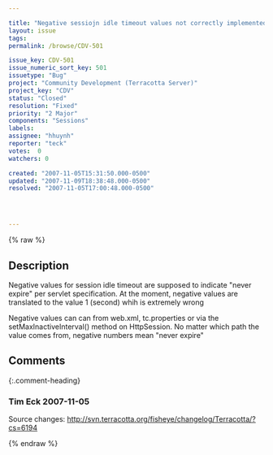 ```yaml
---

title: "Negative sessiojn idle timeout values not correctly implemented"
layout: issue
tags: 
permalink: /browse/CDV-501

issue_key: CDV-501
issue_numeric_sort_key: 501
issuetype: "Bug"
project: "Community Development (Terracotta Server)"
project_key: "CDV"
status: "Closed"
resolution: "Fixed"
priority: "2 Major"
components: "Sessions"
labels: 
assignee: "hhuynh"
reporter: "teck"
votes:  0
watchers: 0

created: "2007-11-05T15:31:50.000-0500"
updated: "2007-11-09T18:38:48.000-0500"
resolved: "2007-11-05T17:00:48.000-0500"




---
```


{% raw %}

## Description

<div markdown="1" class="description">

Negative values for session idle timeout are supposed to indicate "never expire" per servlet specification. At the moment, negative values are translated to the value 1 (second) whih is extremely wrong

Negative values can can from web.xml, tc.properties or via the setMaxInactiveInterval() method on HttpSession. No matter which path the value comes from, negative numbers mean "never expire"


</div>

## Comments


{:.comment-heading}
### **Tim Eck** <span class="date">2007-11-05</span>

<div markdown="1" class="comment">

Source changes:
http://svn.terracotta.org/fisheye/changelog/Terracotta/?cs=6194

</div>



{% endraw %}
